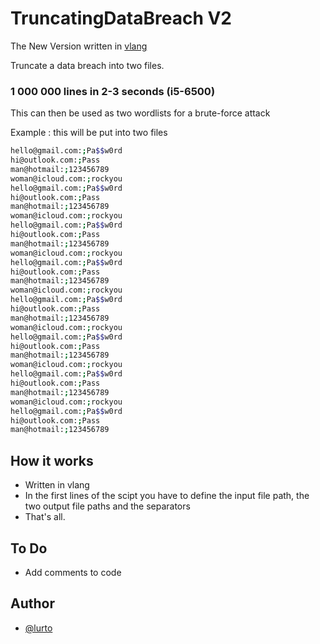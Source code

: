 
# TruncatingDataBreach V2

The New Version written in [vlang](https://vlang.io/)

Truncate a data breach into two files.

### 1 000 000 lines in 2-3 seconds (i5-6500)

This can then be used as two wordlists for a brute-force attack

Example : this will be put into two files
```bash
hello@gmail.com:;Pa$$w0rd
hi@outlook.com:;Pass
man@hotmail:;123456789
woman@icloud.com:;rockyou
hello@gmail.com:;Pa$$w0rd
hi@outlook.com:;Pass
man@hotmail:;123456789
woman@icloud.com:;rockyou
hello@gmail.com:;Pa$$w0rd
hi@outlook.com:;Pass
man@hotmail:;123456789
woman@icloud.com:;rockyou
hello@gmail.com:;Pa$$w0rd
hi@outlook.com:;Pass
man@hotmail:;123456789
woman@icloud.com:;rockyou
hello@gmail.com:;Pa$$w0rd
hi@outlook.com:;Pass
man@hotmail:;123456789
woman@icloud.com:;rockyou
hello@gmail.com:;Pa$$w0rd
hi@outlook.com:;Pass
man@hotmail:;123456789
woman@icloud.com:;rockyou
hello@gmail.com:;Pa$$w0rd
hi@outlook.com:;Pass
man@hotmail:;123456789
woman@icloud.com:;rockyou
hello@gmail.com:;Pa$$w0rd
hi@outlook.com:;Pass
man@hotmail:;123456789
```

## How it works
- Written in vlang
- In the first lines of the scipt you have to define the input file path, the two output file paths and the separators
- That's all. 

## To Do
- Add comments to code

## Author
- [@lurto](https://www.github.com/lurto)
